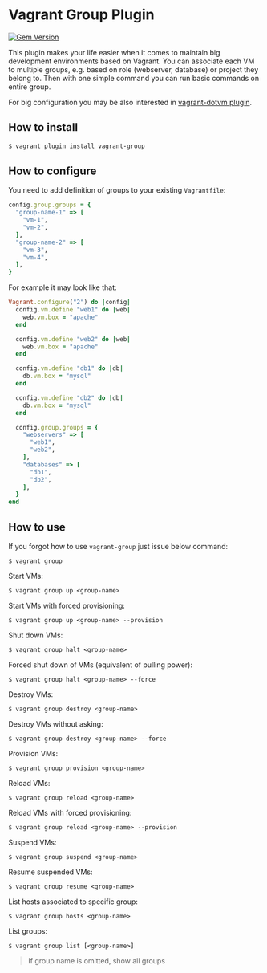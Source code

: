 # Vagrant Group Plugin

[![Gem Version](https://badge.fury.io/rb/vagrant-group.svg)](http://badge.fury.io/rb/vagrant-group)

This plugin makes your life easier when it comes to maintain big development environments based on Vagrant.
You can associate each VM to multiple groups, e.g. based on role (webserver, database) or project they belong to.
Then with one simple command you can run basic commands on entire group.  

For big configuration you may be also interested in [vagrant-dotvm plugin](https://github.com/krzysztof-magosa/vagrant-dotvm).

## How to install

```sh
$ vagrant plugin install vagrant-group
```

## How to configure

You need to add definition of groups to your existing `Vagrantfile`:
```ruby
config.group.groups = {
  "group-name-1" => [
    "vm-1",
    "vm-2",
  ],
  "group-name-2" => [
    "vm-3",
    "vm-4",
  ],
}
```

For example it may look like that:
```ruby
Vagrant.configure("2") do |config|
  config.vm.define "web1" do |web|
    web.vm.box = "apache"
  end

  config.vm.define "web2" do |web|
    web.vm.box = "apache"
  end

  config.vm.define "db1" do |db|
    db.vm.box = "mysql"
  end

  config.vm.define "db2" do |db|
    db.vm.box = "mysql"
  end

  config.group.groups = {
    "webservers" => [
      "web1",
      "web2",
    ],
    "databases" => [
      "db1",
      "db2",
    ],
  }
end
```

## How to use

If you forgot how to use `vagrant-group` just issue below command:
```
$ vagrant group
```

Start VMs:
```
$ vagrant group up <group-name>
```

Start VMs with forced provisioning:
```
$ vagrant group up <group-name> --provision
```

Shut down VMs:
```
$ vagrant group halt <group-name>
```

Forced shut down of VMs (equivalent of pulling power):
```
$ vagrant group halt <group-name> --force
```

Destroy VMs:
```
$ vagrant group destroy <group-name>
```

Destroy VMs without asking:
```
$ vagrant group destroy <group-name> --force
```

Provision VMs:
```
$ vagrant group provision <group-name>
```

Reload VMs:
```
$ vagrant group reload <group-name>
```

Reload VMs with forced provisioning:
```
$ vagrant group reload <group-name> --provision
```

Suspend VMs:
```
$ vagrant group suspend <group-name>
```

Resume suspended VMs:
```
$ vagrant group resume <group-name>
```

List hosts associated to specific group:
```
$ vagrant group hosts <group-name>
```

List groups:
```
$ vagrant group list [<group-name>]
```
> If group name is omitted, show all groups

